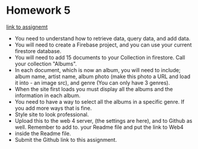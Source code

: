 # Homework 5

[link to assignemt](https://in-info-web4.informatics.iupui.edu/~garizola/homework5/dist/)

- You need to understand how to retrieve data, query data, and add data.
- You will need to create a Firebase project, and you can use your current firestore database.
- You will need to add 15 documents to your Collection in firestore. Call your collection "Albums".
- In each document, which is now an album, you will need to include; album name, artist name, album photo (make this photo a URL and load it into - an image src), and genre (You can only have 3 genres).
- When the site first loads you must display all the albums and the information in each album.
- You need to have a way to select all the albums in a specific genre. If you add more ways that is fine.
- Style site to look professional.
- Upload this to the web 4 server, (the settings are here), and to Github as well. Remember to add to. your Readme file and put the link to Web4
- inside the Readme file.
- Submit the Github link to this assignment.
